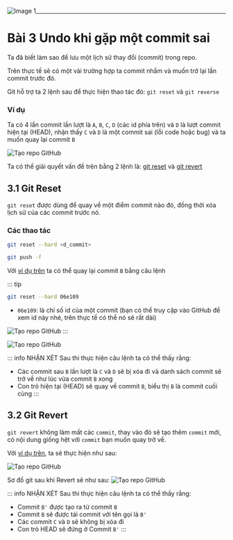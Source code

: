 <img src="https://count-viewer.vercel.app//api/blog/view?url=https://davisupers.web.app/github/session3.html" alt="Image 1" style="float: left">

---

# Bài 3 Undo khi gặp một commit sai

Ta đã biết làm sao để lưu một lịch sử thay đổi (commit) trong repo.

Trên thực tế sẽ có một vài trường hợp ta commit nhầm và muốn trở lại lần commit trước đó.

Git hỗ trợ ta 2 lệnh sau để thực hiện thao tác đó:     `git reset` và `git reverse`

### Ví dụ
Ta có 4 lần commit lần lượt là `A`, `B`, `C`, `D` (các id phía trên) và `D` là lượt commit hiện tại (HEAD), nhận thấy `C` và `D` là một commit sai (lỗi code hoặc bug) và ta muốn quay lại commit `B`

![Tạo repo GitHub](https://github.com/theanishtar/images/blob/main/angurvad/github/session3/pic1.1.png?raw=true)

Ta có thể giải quyết vấn đề trên bằng 2 lệnh là: [git reset](/github/session3.html#_3-1-git-reset) và [git revert](/session3.html#_3-2-git-revert)
## 3.1 Git Reset

`git reset` được dùng để quay về một điểm commit nào đó, đồng thời xóa lịch sử của các commit trước nó.

### Các thao tác 

```bash
git reset --hard <d_commit>

git push -f
```

Với [ví dụ trên](/github/session3.html#vi-du) ta có thể quay lại commit `B` bằng câu lệnh

::: tip
```bash
git reset --hard 06e109
```
- `06e109`: là chỉ số id của một commit (bạn có thể truy cập vào GitHub để xem id này nhé, trên thực tế có thể nó sẽ rất dài) 

![Tạo repo GitHub](https://github.com/theanishtar/images/blob/main/angurvad/github/session3/pic2.1.png?raw=true)
:::



![Tạo repo GitHub](https://github.com/theanishtar/images/blob/main/angurvad/github/session3/pic2.4.png?raw=true)

::: info NHẬN XÉT
Sau thi thực hiện câu lệnh ta có thể thấy rằng:

- Các commit sau `B` lần lượt là `C` và `D` sẽ bị xóa đi và danh sách commit sẽ trở về như lúc vừa commit `B` xong
- Con trỏ hiện tại (HEAD) sẽ quay về commit `B`, biểu thị `B` là commit cuối cùng
:::

## 3.2 Git Revert

`git revert` không làm mất các `commit`, thay vào đó sẽ tạo thêm `commit` mới, có nội dung giống hệt với `commit` bạn muốn quay trở về.

Với [ví dụ trên](/github/session3.html#vi-du), ta sẽ thực hiện như sau:

![Tạo repo GitHub](https://github.com/theanishtar/images/blob/main/angurvad/github/session3/pic3.png?raw=true)

Sơ đồ git sau khi Revert sẽ như sau:
![Tạo repo GitHub](https://github.com/theanishtar/images/blob/main/angurvad/github/session3/pic3.2.png?raw=true)

::: info NHẬN XÉT
Sau thi thực hiện câu lệnh ta có thể thấy rằng:

- Commit `B'` được tạo ra từ commit `B`
- Commit `B` sẽ được tái commit với tên gọi là `B'`
- Các commit `C` và `D` sẽ không bị xóa đi
- Con trỏ HEAD sẽ đứng ở Commit `B'`
:::








